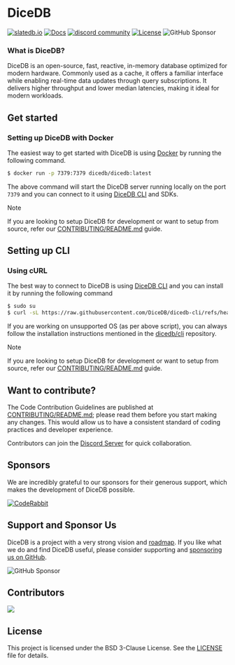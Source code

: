 DiceDB
===

<a href="https://dicedb.io">![slatedb.io](https://img.shields.io/badge/site-dicedb.io-00A1FF?style=flat-square)</a>
<a href="https://dicedb.io/get-started/installation/">![Docs](https://img.shields.io/badge/docs-00A1FF?style=flat-square)</a>
<a target="_blank" href="https://discord.gg/6r8uXWtXh7"><img src="https://dcbadge.limes.pink/api/server/6r8uXWtXh7?style=flat" alt="discord community" /></a>
[![License](https://img.shields.io/badge/license-BSD--3--Clause-blue.svg)](LICENSE)
![GitHub Sponsor](https://img.shields.io/github/sponsors/arpitbbhayani?label=Sponsor&logo=GitHub)

### What is DiceDB?

DiceDB is an open-source, fast, reactive, in-memory database optimized for modern hardware. Commonly used as a cache, it offers a familiar interface while enabling real-time data updates through query subscriptions. It delivers higher throughput and lower median latencies, making it ideal for modern workloads.

## Get started

### Setting up DiceDB with Docker

The easiest way to get started with DiceDB is using [Docker](https://www.docker.com/) by running the following command.

```bash
$ docker run -p 7379:7379 dicedb/dicedb:latest
```

The above command will start the DiceDB server running locally on the port `7379` and you can connect
to it using [DiceDB CLI](https://github.com/DiceDB/dicedb-cli) and SDKs.

> [!NOTE]
> If you are looking to setup DiceDB for development or want to setup from source, refer
> our [CONTRIBUTING/README.md](https://github.com/DiceDB/dice/blob/master/CONTRIBUTING/README.md) guide.

## Setting up CLI

### Using cURL

The best way to connect to DiceDB is using [DiceDB CLI](https://github.com/DiceDB/dicedb-cli) and you can install it by running the following command

```bash
$ sudo su
$ curl -sL https://raw.githubusercontent.com/DiceDB/dicedb-cli/refs/heads/master/install.sh | sh
```

If you are working on unsupported OS (as per above script), you can always follow the installation instructions mentioned in the [dicedb/cli](https://github.com/DiceDB/dicedb-cli) repository.

> [!NOTE]
> If you are looking to setup DiceDB for development or want to setup from source, refer
> our [CONTRIBUTING/README.md](https://github.com/DiceDB/dice/blob/master/CONTRIBUTING/README.md) guide.

## Want to contribute?

The Code Contribution Guidelines are published at [CONTRIBUTING/README.md](CONTRIBUTING/README.md); please read them before you start making any changes. This would allow us to have a consistent standard of coding practices and developer experience.

Contributors can join the [Discord Server](https://discord.gg/6r8uXWtXh7) for quick collaboration.

## Sponsors

We are incredibly grateful to our sponsors for their generous support, which makes the development of DiceDB possible.

<a href="https://www.coderabbit.ai/?utm_source=github&utm_medium=social&utm_campaign=sponsor&utm_term=dicedb">
  <picture>
    <source media="(prefers-color-scheme: dark)" srcset="https://www.coderabbit.ai/images/logo-white.svg">
    <source media="(prefers-color-scheme: light)" srcset="https://www.coderabbit.ai/images/logo-orange.svg">
    <img alt="CodeRabbit" src="https://www.coderabbit.ai/images/logo-orange.svg">
  </picture>
</a>

## Support and Sponsor Us

DiceDB is a project with a very strong vision and [roadmap](https://dicedb.io/roadmap/). If you like what
we do and find DiceDB useful, please consider supporting and [sponsoring us on GitHub](https://github.com/sponsors/arpitbbhayani).

![GitHub Sponsor](https://img.shields.io/github/sponsors/arpitbbhayani?label=Sponsor&logo=GitHub)

## Contributors

<a href = "https://github.com/dicedb/dice/graphs/contributors">
  <img src = "https://contrib.rocks/image?repo=dicedb/dice"/>
</a>

## License

This project is licensed under the BSD 3-Clause License. See the [LICENSE](LICENSE) file for details.
